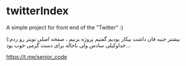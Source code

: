 # twitterIndex
A simple project for front end of the "Twitter" :)

بیشتر جنبه فان داشت بیکار بودیم گفتیم پروژه بزنیم ، صفحه اصلی تویتر رو زدم:)
خداوکیلی سادس ولی باحاله برای دست گرمی خوب بود...

https://t.me/senior_code
